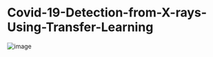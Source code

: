 # Covid-19-Detection-from-X-rays-Using-Transfer-Learning

![image](https://github.com/tanumay-deb/Covid-19-Detection-from-X-rays-Using-Transfer-Learning/assets/61971733/5cb7aa1a-fcd3-45d9-8ff3-5908bc2307db)
